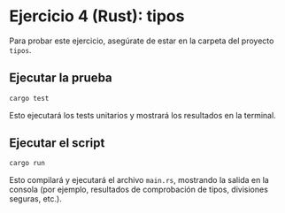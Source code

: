 # Ejercicio 4 (Rust): tipos

Para probar este ejercicio, asegúrate de estar en la carpeta del proyecto `tipos`.

## Ejecutar la prueba

```sh
cargo test
```

Esto ejecutará los tests unitarios y mostrará los resultados en la terminal.

## Ejecutar el script

```sh
cargo run
```

Esto compilará y ejecutará el archivo `main.rs`, mostrando la salida en la consola (por ejemplo, resultados de comprobación de tipos, divisiones seguras, etc.).
